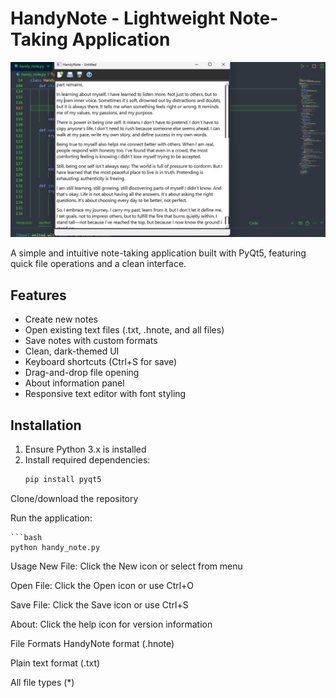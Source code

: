 # HandyNote - Lightweight Note-Taking Application

![HandyNote Screenshot](images/screenshot1.png) <!-- Add a screenshot if available -->

A simple and intuitive note-taking application built with PyQt5, featuring quick file operations and a clean interface.

## Features

- Create new notes
- Open existing text files (.txt, .hnote, and all files)
- Save notes with custom formats
- Clean, dark-themed UI
- Keyboard shortcuts (Ctrl+S for save)
- Drag-and-drop file opening
- About information panel
- Responsive text editor with font styling

## Installation

1. Ensure Python 3.x is installed
2. Install required dependencies:
   ```bash
   pip install pyqt5

Clone/download the repository

Run the application:

    ```bash
    python handy_note.py

Usage
New File: Click the New icon or select from menu

Open File: Click the Open icon or use Ctrl+O

Save File: Click the Save icon or use Ctrl+S

About: Click the help icon for version information

File Formats
HandyNote format (.hnote)

Plain text format (.txt)

All file types (*)